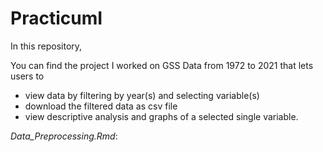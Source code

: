# PracticumI

In this repository,

You can find the project I worked on GSS Data from 1972 to 2021 that lets users to

* view data by filtering by year(s) and selecting variable(s)
* download the filtered data as csv file
* view descriptive analysis and graphs of a selected single variable.


_Data_Preprocessing.Rmd_: 
